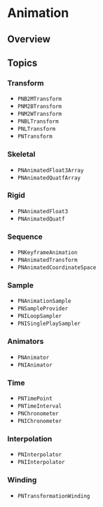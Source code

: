 # Animation

<!--summary-->

## Overview

<!--overview-->

## Topics

### Transform

- ``PNB2MTransform``
- ``PNM2BTransform``
- ``PNM2WTransform``
- ``PNBLTransform``
- ``PNLTransform``
- ``PNTransform``

### Skeletal

- ``PNAnimatedFloat3Array``
- ``PNAnimatedQuatfArray``

### Rigid

- ``PNAnimatedFloat3``
- ``PNAnimatedQuatf``

### Sequence

- ``PNKeyframeAnimation``
- ``PNAnimatedTransform``
- ``PNAnimatedCoordinateSpace``

### Sample

- ``PNAnimationSample``
- ``PNSampleProvider``
- ``PNILoopSampler``
- ``PNISinglePlaySampler``

### Animators

- ``PNAnimator``
- ``PNIAnimator``

### Time

- ``PNTimePoint``
- ``PNTimeInterval``
- ``PNChronometer``
- ``PNIChronometer``

### Interpolation

- ``PNInterpolator``
- ``PNIInterpolator``

### Winding

- ``PNTransformationWinding``
